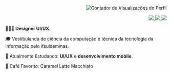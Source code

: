 <p align="right">
 <img src="https://komarev.com/ghpvc/?username=liviadesouza&color=C5472E" alt="Contador de Visualizações do Perfil">
</p>

<div align="right">
 <a href="mailto:analiviadesouza.contato@gmail.com">
  <img src="https://img.shields.io/badge/-%2322272D?style=for-the-badge&logo=gmail">
 </a>
 
 <a href="https://www.linkedin.com/in/analiviadesouza/">
  <img src="https://img.shields.io/badge/-%2322272D?style=for-the-badge&logo=linkedin&logoColor=blue">
 </a>

 <a href="https://www.instagram.com/livcansadita/">
  <img src="https://img.shields.io/badge/-%2322272D?style=for-the-badge&logo=instagram">
 </a>
</div>

<p>👩🏾‍💻 <strong>Designer UI/UX</strong>.</p>
<p>🎓 Vestibulanda de ciência da computação e técnica da tecnologia da informação pelo ifsuldeminas.</p>
<p>🔮 Atualmente Estudando: <strong>UI/UX</strong> e <strong>desenvolvimento mobile</strong>. </p>
<p>🍵 Café Favorito: Caramel Latte Macchiato </p>
